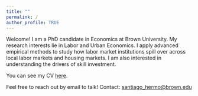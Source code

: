 ```yaml
---
title: ""
permalink: /
author_profile: TRUE
---
```


Welcome! 
I am a PhD candidate in Economics at Brown University.
My research interests lie in Labor and Urban Economics.
I apply advanced empirical methods to study how labor market institutions spill over across local labor markets and housing markets.
I am also interested in understanding the drivers of skill investment.

You can see my CV [here](https://santiagohermo.github.io/curriculum/).

Feel free to reach out by email to talk! 
Contact: santiago_hermo@brown.edu


